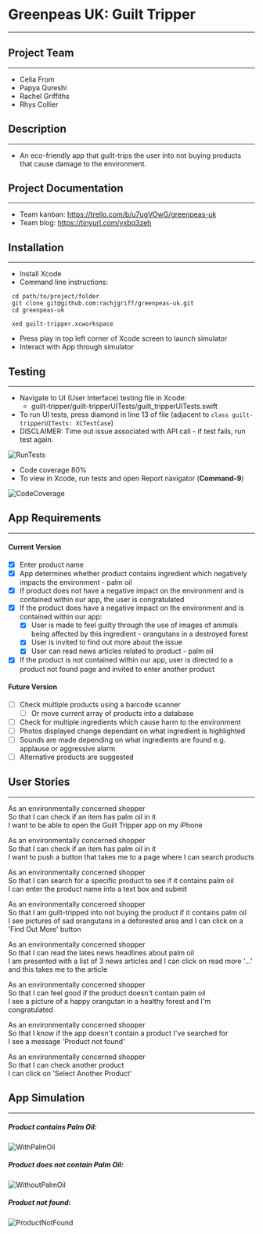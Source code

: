 # Greenpeas UK: Guilt Tripper
--------

## Project Team
--------
* Celia From
* Papya Qureshi
* Rachel Griffiths
* Rhys Collier

## Description
--------
* An eco-friendly app that guilt-trips the user into not buying products that cause damage to the environment.

## Project Documentation
--------
* Team kanban: https://trello.com/b/u7ugVOwG/greenpeas-uk
* Team blog: https://tinyurl.com/yxbq3zeh

## Installation
--------
* Install Xcode
* Command line instructions:
 ```
  cd path/to/project/folder
  git clone git@github.com:rachjgriff/greenpeas-uk.git
  cd greenpeas-uk

  xed guilt-tripper.xcworkspace
  ```

* Press play in top left corner of Xcode screen to launch simulator
* Interact with App through simulator

## Testing
--------
* Navigate to UI (User Interface) testing file in Xcode:
  * guilt-tripper/guilt-tripperUITests/guilt_tripperUITests.swift
* To run UI tests, press diamond in line 13 of file (adjacent to ```class guilt-tripperUITests: XCTestCase```)
* DISCLAIMER: Time out issue associated with API call - if test fails, run test again.

![RunTests](images/RunTestsGif.gif)

* Code coverage 80%
* To view in Xcode, run tests and open Report navigator (**Command-9**)

![CodeCoverage](images/CodeCoverage.png)

## App Requirements
--------

#### Current Version
- [x] Enter product name
- [x] App determines whether product contains ingredient which negatively impacts the environment - palm oil
- [x] If product does not have a negative impact on the environment and is contained within our app, the user is congratulated
- [x] If the product does have a negative impact on the environment and is contained within our app:
  - [x] User is made to feel guilty through the use of images of animals being affected by this ingredient - orangutans in a destroyed forest
  - [x] User is invited to find out more about the issue
  - [x] User can read news articles related to product - palm oil
- [x] If the product is not contained within our app, user is directed to a product not found page and invited to enter another product

#### Future Version
- [ ] Check multiple products using a barcode scanner
  - [ ] Or move current array of products into a database
- [ ] Check for multiple ingredients which cause harm to the environment
- [ ] Photos displayed change dependant on what ingredient is highlighted
- [ ] Sounds are made depending on what ingredients are found e.g. applause or aggressive alarm
- [ ] Alternative products are suggested

## User Stories
--------

As an environmentally concerned shopper  
So that I can check if an item has palm oil in it  
I want to be able to open the Guilt Tripper app on my iPhone

As an environmentally concerned shopper  
So that I can check if an item has palm oil in it  
I want to push a button that takes me to a page where I can search products

As an environmentally concerned shopper  
So that I can search for a specific product to see if it contains palm oil  
I can enter the product name into a text box and submit

As an environmentally concerned shopper  
So that I am guilt-tripped into not buying the product if it contains palm oil    
I see pictures of sad orangutans in a deforested area and I can click on a 'Find Out More' button

As an environmentally concerned shopper  
So that I can read the lates news headlines about palm oil  
I am presented with a list of 3 news articles and I can click on read more '...' and this takes me to the article

As an environmentally concerned shopper  
So that I can feel good if the product doesn't contain palm oil  
I see a picture of a happy orangutan in a healthy forest and I'm congratulated

As an environmentally concerned shopper  
So that I know if the app doesn't contain a product I've searched for  
I see a message 'Product not found'

As an environmentally concerned shopper  
So that I can check another product  
I can click on 'Select Another Product'

## App Simulation
--------
##### Product contains Palm Oil:
![WithPalmOil](images/WithPalmOilGif.gif)

##### Product does not contain Palm Oil:
![WithoutPalmOil](images/WithoutPalmOilGif.gif)

##### Product not found:
![ProductNotFound](images/ProductNotFoundGif.gif)
